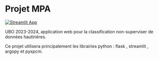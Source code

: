 # Projet MPA
[![Streamlit App](https://static.streamlit.io/badges/streamlit_badge_black_white.svg)](https://pyxpcm.streamlit.app)

UBO 2023-2024, application web pour la classification non-superviser de données hautirières.

Ce projet utilisera principalement les librairies python : flask , streamlit , argopy et pyxpcm.



